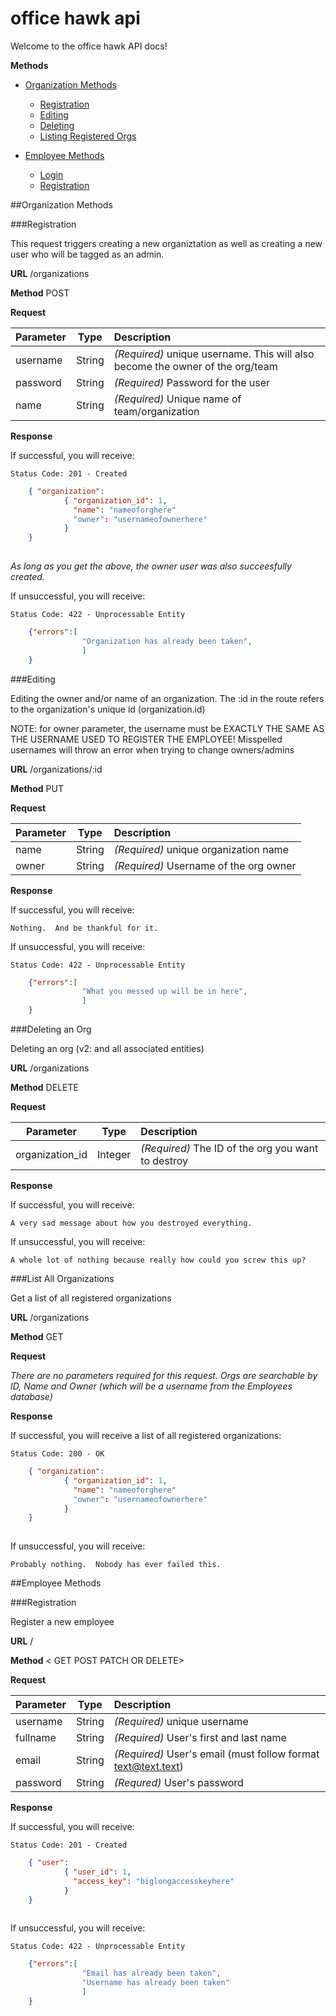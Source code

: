 # office hawk api

Welcome to the office hawk API docs!

**Methods**

* [Organization Methods](#org-methods)
	* [Registration](#org-registration)
	* [Editing](#org-edit)
	* [Deleting](#org-delete)
	* [Listing Registered Orgs](#org-index)

	
* [Employee Methods](#emp-methods)
	* [Login](#emp-login)
	* [Registration](#emp-registration)


##<a name="org-methods"></a>Organization Methods

###<a name="org-registration"></a>Registration

This request triggers creating a new organiztation as well as creating a new user who will be tagged as an admin.

**URL** /organizations

**Method** POST

**Request**
	

| Parameter        | Type           | Description  |
| ------------- |:-------------:|:----- |
| username  | String | *(Required)*  unique username.  This will also become the owner of the org/team |
| password    | String      |  *(Required)*  Password for the user |
| name | String | *(Required)* Unique name of team/organization |


**Response**

If successful, you will receive:

	Status Code: 201 - Created
	
```json
	{ "organization": 
			{ "organization_id": 1,
			  "name": "nameoforghere"
			  "owner": "usernameofownerhere"
			}
	}
			
```
*As long as you get the above, the owner user was also succeesfully created.*

If unsuccessful, you will receive:

	Status Code: 422 - Unprocessable Entity
	
```json
	{"errors":[
				"Organization has already been taken",
				]
	}
```

###<a name="org-edit"></a>Editing

Editing the owner and/or name of an organization.  The :id in the route refers to the organization's unique id (organization.id)

NOTE: for owner parameter, the username must be EXACTLY THE SAME AS THE USERNAME USED TO REGISTER THE EMPLOYEE!  Misspelled usernames will throw an error when trying to change owners/admins

**URL** /organizations/:id

**Method** PUT

**Request**
	

| Parameter        | Type           | Description  |
| ------------- |:-------------:|:----- |
| name  | String | *(Required)*  unique organization name |
| owner     | String      |  *(Required)*   Username of the org owner |


**Response**

If successful, you will receive:

```Nothing.  And be thankful for it.```

If unsuccessful, you will receive:

	Status Code: 422 - Unprocessable Entity
	
```json
	{"errors":[
				"What you messed up will be in here",
				]
	}
```

###<a name="org-delete"></a>Deleting an Org

Deleting an org (v2: and all associated entities)

**URL** /organizations

**Method** DELETE

**Request**
	

| Parameter        | Type           | Description  |
| ------------- |:-------------:|:----- |
| organization_id  | Integer | *(Required)*  The ID of the org you want to destroy |

**Response**

If successful, you will receive:

```A very sad message about how you destroyed everything.```

If unsuccessful, you will receive:

`A whole lot of nothing because really how could you screw this up?`

###<a name="org-index"></a>List All Organizations

Get a list of all registered organizations

**URL** /organizations

**Method** GET

**Request**
	
*There are no parameters required for this request.  Orgs are searchable by ID, Name and Owner (which will be a username from the Employees database)*


**Response**

If successful, you will receive a list of all registered organizations:

	Status Code: 200 - OK
	
```json
	{ "organization": 
			{ "organization_id": 1,
			  "name": "nameoforghere"
			  "owner": "usernameofownerhere"
			}
	}
			
```

If unsuccessful, you will receive:

`Probably nothing.  Nobody has ever failed this.`

##<a name="emp-methods"></a>Employee Methods

###<a name="emp-registration"></a>Registration

Register a new employee

**URL** /<PUT ROUTE HERE>

**Method** < GET POST PATCH OR DELETE>

**Request**
	

| Parameter        | Type           | Description  |
| ------------- |:-------------:|:----- |
| username  | String | *(Required)*  unique username |
| fullname      | String      |  *(Required)*   User's first and last name |
| email | String      | *(Required)*   User's email (must follow format text@text.text) |
| password | String | *(Requred)* User's password


**Response**

If successful, you will receive:

	Status Code: 201 - Created
	
```json
	{ "user": 
			{ "user_id": 1,
			  "access_key": "biglongaccesskeyhere"
			}
	}
			
```

If unsuccessful, you will receive:

	Status Code: 422 - Unprocessable Entity
	
```json
	{"errors":[
				"Email has already been taken",
				"Username has already been taken"
				]
	}
```

